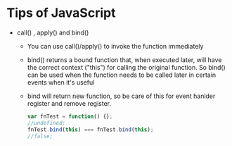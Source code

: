# Tips of JavaScript

- call() , apply() and bind()

  - You can use call()/apply() to invoke the function immediately
  - bind() returns a bound function that, when executed later, will have the correct context ("this") for calling the original function. So bind() can be used when the function needs to be called later in certain events when it's useful
  - bind will return new function, so be care of this for event hanlder register and remove register.

    ```javascript
    var fnTest = function() {};
    //undefined;
    fnTest.bind(this) === fnTest.bind(this);
    //false;
    ```
